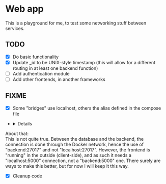 # Web app

This is a playground for me, to test some networking stuff between services.

## TODO

- [x] Do basic functionality
- [x] Update _id to be UNIX-style timestamp (this will allow for a different
  routing in at least one backend function)
- [ ] Add authentication module
- [ ] Add other frontends, in another frameworks

## FIXME

- [x] Some "bridges" use localhost, others the alias defined in the compose file
- <details close>
<summary>About that:</summary>
This is not quite true. Between the database and the backend, the connection is
done through the Docker network, hence the use of "backend:27017" and not
"localhost:27017". However, the frontend is "running" in the outside
(client-side), and as such it needs a "localhost:5000" connection, not a
"backend:5000" one. There surely are ways to make this better, but for now I
will keep it this way.
</details>

- [x] Cleanup code